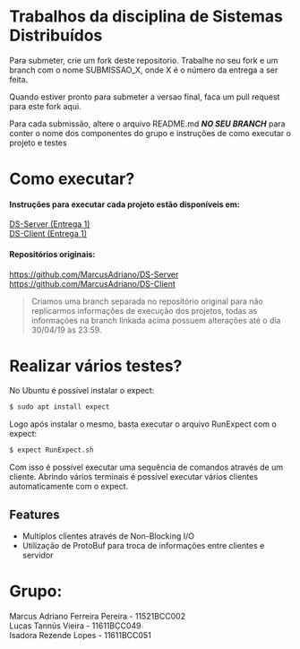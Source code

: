 # Trabalhos da disciplina de Sistemas Distribuídos

Para submeter, crie um fork deste repositorio. Trabalhe no seu fork e um branch com o nome SUBMISSAO_X, onde X é o número da entrega a ser feita. 

Quando estiver pronto para submeter a versao final, faca um pull request para este fork aqui.

Para cada submissão, altere o arquivo README.md ***NO SEU BRANCH*** para conter o nome dos componentes do grupo e instruções de como executar o projeto e testes

# Como executar?
#### Instruções para executar cada projeto estão disponíveis em:</br>

[DS-Server (Entrega 1)](https://github.com/MarcusAdriano/DS-Server/tree/Submit/ONE)</br>
[DS-Client (Entrega 1)](https://github.com/MarcusAdriano/DS-Server/tree/Submit/ONE)

#### Repositórios originais:

https://github.com/MarcusAdriano/DS-Server </br>
https://github.com/MarcusAdriano/DS-Client

> Criamos uma branch separada no repositório original para não replicarmos informações de execução dos projetos, todas as informações na branch linkada acima possuem alterações até o dia 30/04/19 às 23:59.

# Realizar vários testes?

No Ubuntu é possível instalar o expect: 

```bash
$ sudo apt install expect
```

Logo após instalar o mesmo, basta executar o arquivo RunExpect com o expect:

```bash
$ expect RunExpect.sh
```

Com isso é possível executar uma sequência de comandos através de um cliente. Abrindo vários terminais é possível executar vários clientes automaticamente com o expect.

## Features

* Multiplos clientes através de Non-Blocking I/O
* Utilização de ProtoBuf para troca de informações entre clientes e servidor

# Grupo: 

Marcus Adriano Ferreira Pereira - 11521BCC002 </br>
Lucas Tannús Vieira - 11611BCC049 </br>
Isadora Rezende Lopes - 11611BCC051
